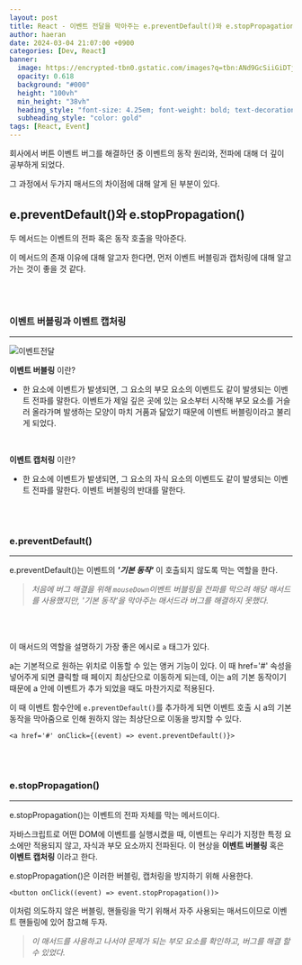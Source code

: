 ```yaml
---
layout: post
title: React - 이벤트 전달을 막아주는 e.preventDefault()와 e.stopPropagation()
author: haeran
date: 2024-03-04 21:07:00 +0900
categories: [Dev, React]
banner:
  image: https://encrypted-tbn0.gstatic.com/images?q=tbn:ANd9GcSiiGiDTjeapZEtFoYC73Rmi8wI9HsGWIcyHw&s
  opacity: 0.618
  background: "#000"
  height: "100vh"
  min_height: "38vh"
  heading_style: "font-size: 4.25em; font-weight: bold; text-decoration: underline"
  subheading_style: "color: gold"
tags: [React, Event]
---
```


회사에서 버튼 이벤트 버그를 해결하던 중 이벤트의 동작 원리와, 전파에 대해 더 깊이 공부하게 되었다.

그 과정에서 두가지 매서드의 차이점에 대해 알게 된 부분이 있다.

## e.preventDefault()와 e.stopPropagation()

두 메서드는 이벤트의 전파 혹은 동작 호출을 막아준다.

이 메서드의 존재 이유에 대해 알고자 한다면, 먼저 이벤트 버블링과 캡처링에 대해 알고 가는 것이 좋을 것 같다.

<br/>
<br/>

### 이벤트 버블링과 이벤트 캡처링
<hr/>

![이벤트전달](https://swimjiy.github.io/static/48b4f9308cbe5b83f2dc7bac95b47579/01a89/1004_thumb.webp)

**이벤트 버블링** 이란?
- 한 요소에 이벤트가 발생되면, 그 요소의 부모 요소의 이벤트도 같이 발생되는 이벤트 전파를 말한다. 이벤트가 제일 깊은 곳에 있는 요소부터 시작해 부모 요소를 거슬러 올라가며 발생하는 모양이 마치 거품과 닮았기 때문에 이벤트 버블링이라고 불리게 되었다.

<br/>

**이벤트 캡처링** 이란?
- 한 요소에 이벤트가 발생되면, 그 요소의 자식 요소의 이벤트도 같이 발생되는 이벤트 전파를 말한다. 이벤트 버블링의 반대를 말한다. 

<br/>
<br/>

### e.preventDefault()
<hr/>

e.preventDefault()는 이벤트의 _**'기본 동작'**_ 이 호출되지 않도록 막는 역할을 한다. 

> _처음에 버그 해결을 위해 `mouseDown`이벤트 버블링을 전파를 막으려 해당 매서드를 사용했지만, '기본 동작'을 막아주는 매서드라 버그를 해결하지 못했다._

<br/>
<br/>

이 매서드의 역할을 설명하기 가장 좋은 에시로 `a` 태그가 있다.

a는 기본적으로 원하는 위치로 이동할 수 있는 앵커 기능이 있다.
이 때 href='#' 속성을 넣어주게 되면 클릭할 때 페이지 최상단으로 이동하게 되는데, 이는 a의 기본 동작이기 때문에 a 안에 이벤트가 추가 되었을 때도 마찬가지로 적용된다.

이 때 이벤트 함수안에 `e.preventDefault()`를 추가하게 되면 이벤트 호출 시 a의 기본 동작을 막아줌으로 인해 원하지 않는 최상단으로 이동을 방지할 수 있다.

```
<a href='#' onClick={(event) => event.preventDefault()}>
```

<br/>
<br/>

### e.stopPropagation()
<hr/>

e.stopPropagation()는 이벤트의 전파 자체를 막는 메서드이다.

자바스크립트로 어떤 DOM에 이벤트를 실행시켰을 때, 이벤트는 우리가 지정한 특정 요소에만 적용되지 않고, 자식과 부모 요소까지 전파된다. 이 현상을 **이벤트 버블링** 혹은 **이벤트 캡처링** 이라고 한다.

e.stopPropagation()은 이러한 버블링, 캡처링을 방지하기 위해 사용한다.

```
<button onClick((event) => event.stopPropagation())>
```

이처럼 의도하지 않은 버블링, 핸들링을 막기 위해서 자주 사용되는 매서드이므로 이벤트 핸들링에 있어 참고해 두자.

> _이 매서드를 사용하고 나서야 문제가 되는 부모 요소를 확인하고, 버그를 해결 할 수 있었다._


<br/>
<br/>